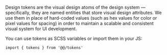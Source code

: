 Design tokens are the visual design atoms of the design system — specifically, they are named entities that store visual design attributes. We use them in place of hard-coded values (such as hex values for color or pixel values for spacing) in order to maintain a scalable and consistent visual system for UI development.

You can use tokens as SCSS variables or import them in your JS:
```
import { tokens } from '@@/tokens'
```

<design-tokens />
